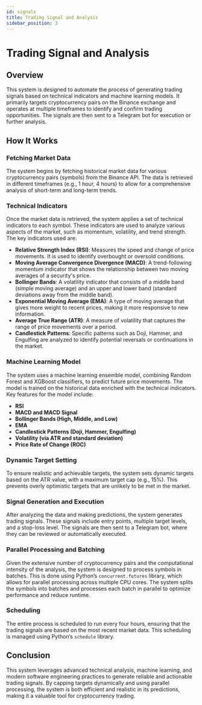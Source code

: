```yaml
---
id: signals
title: Trading Signal and Analysis
sidebar_position: 3
---
```



# Trading Signal and Analysis

## Overview

This system is designed to automate the process of generating trading signals based on technical indicators and machine learning models. It primarily targets cryptocurrency pairs on the Binance exchange and operates at multiple timeframes to identify and confirm trading opportunities. The signals are then sent to a Telegram bot for execution or further analysis.

## How It Works

### Fetching Market Data

The system begins by fetching historical market data for various cryptocurrency pairs (symbols) from the Binance API. The data is retrieved in different timeframes (e.g., 1 hour, 4 hours) to allow for a comprehensive analysis of short-term and long-term trends.

### Technical Indicators

Once the market data is retrieved, the system applies a set of technical indicators to each symbol. These indicators are used to analyze various aspects of the market, such as momentum, volatility, and trend strength. The key indicators used are:

- **Relative Strength Index (RSI)**: Measures the speed and change of price movements. It is used to identify overbought or oversold conditions.
- **Moving Average Convergence Divergence (MACD)**: A trend-following momentum indicator that shows the relationship between two moving averages of a security's price.
- **Bollinger Bands**: A volatility indicator that consists of a middle band (simple moving average) and an upper and lower band (standard deviations away from the middle band).
- **Exponential Moving Average (EMA)**: A type of moving average that gives more weight to recent prices, making it more responsive to new information.
- **Average True Range (ATR)**: A measure of volatility that captures the range of price movements over a period.
- **Candlestick Patterns**: Specific patterns such as Doji, Hammer, and Engulfing are analyzed to identify potential reversals or continuations in the market.

### Machine Learning Model

The system uses a machine learning ensemble model, combining Random Forest and XGBoost classifiers, to predict future price movements. The model is trained on the historical data enriched with the technical indicators. Key features for the model include:

- **RSI**
- **MACD and MACD Signal**
- **Bollinger Bands (High, Middle, and Low)**
- **EMA**
- **Candlestick Patterns (Doji, Hammer, Engulfing)**
- **Volatility (via ATR and standard deviation)**
- **Price Rate of Change (ROC)**

### Dynamic Target Setting

To ensure realistic and achievable targets, the system sets dynamic targets based on the ATR value, with a maximum target cap (e.g., 15%). This prevents overly optimistic targets that are unlikely to be met in the market.

### Signal Generation and Execution

After analyzing the data and making predictions, the system generates trading signals. These signals include entry points, multiple target levels, and a stop-loss level. The signals are then sent to a Telegram bot, where they can be reviewed or automatically executed.

### Parallel Processing and Batching

Given the extensive number of cryptocurrency pairs and the computational intensity of the analysis, the system is designed to process symbols in batches. This is done using Python’s `concurrent.futures` library, which allows for parallel processing across multiple CPU cores. The system splits the symbols into batches and processes each batch in parallel to optimize performance and reduce runtime.

### Scheduling

The entire process is scheduled to run every four hours, ensuring that the trading signals are based on the most recent market data. This scheduling is managed using Python’s `schedule` library.

## Conclusion

This system leverages advanced technical analysis, machine learning, and modern software engineering practices to generate reliable and actionable trading signals. By capping targets dynamically and using parallel processing, the system is both efficient and realistic in its predictions, making it a valuable tool for cryptocurrency trading.

